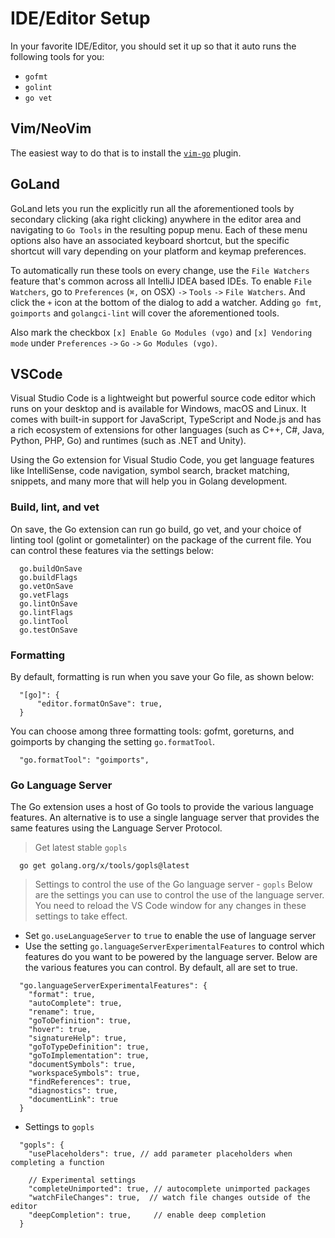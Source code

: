 # IDE/Editor Setup

In your favorite IDE/Editor,
you should set it up so that it auto runs the following tools for you:

- `gofmt`
- `golint`
- `go vet`

## Vim/NeoVim

The easiest way to do that is to install the
[`vim-go`](https://github.com/fatih/vim-go) plugin.

## GoLand

GoLand lets you run the explicitly run all the aforementioned tools by secondary clicking (aka right clicking) anywhere in the editor area and navigating to `Go Tools` in the resulting popup menu.
Each of these menu options also have an associated keyboard shortcut, but the specific shortcut will vary depending on your platform and keymap preferences.

To automatically run these tools on every change, use the `File Watchers` feature that's common across all IntelliJ IDEA based IDEs.
To enable `File Watchers`, go to `Preferences` (`⌘,` on OSX) `->` `Tools` `->` `File Watchers`.
And click the `+` icon at the bottom of the dialog to add a watcher. Adding `go fmt`, `goimports` and `golangci-lint` will cover the aforementioned tools.

Also mark the checkbox `[x] Enable Go Modules (vgo)` and `[x] Vendoring mode` under `Preferences` `->` `Go` `->` `Go Modules (vgo)`.

## VSCode

Visual Studio Code is a lightweight but powerful source code editor which runs on your desktop and is available for Windows, macOS and Linux. It comes with built-in support for JavaScript, TypeScript and Node.js and has a rich ecosystem of extensions for other languages (such as C++, C#, Java, Python, PHP, Go) and runtimes (such as .NET and Unity).

Using the Go extension for Visual Studio Code, you get language features like IntelliSense, code navigation, symbol search, bracket matching, snippets, and many more that will help you in Golang development.

### Build, lint, and vet
On save, the Go extension can run go build, go vet, and your choice of linting tool (golint or gometalinter) on the package of the current file.
You can control these features via the settings below:
```
  go.buildOnSave
  go.buildFlags
  go.vetOnSave
  go.vetFlags
  go.lintOnSave
  go.lintFlags
  go.lintTool
  go.testOnSave
```

### Formatting
By default, formatting is run when you save your Go file, as shown below:
```
  "[go]": {
      "editor.formatOnSave": true,
  }
```
You can choose among three formatting tools: gofmt, goreturns, and goimports by changing the setting `go.formatTool`.
```
  "go.formatTool": "goimports",
```

### Go Language Server

The Go extension uses a host of Go tools to provide the various language features. An alternative is to use a single language server that provides the same features using the Language Server Protocol.

> Get latest stable `gopls`
```
  go get golang.org/x/tools/gopls@latest
```

> Settings to control the use of the Go language server - `gopls`
Below are the settings you can use to control the use of the language server. You need to reload the VS Code window for any changes in these settings to take effect.

- Set `go.useLanguageServer` to `true` to enable the use of language server
- Use the setting `go.languageServerExperimentalFeatures` to control which features do you want to be powered by the language server. Below are the various features you can control. By default, all are set to true.
```
  "go.languageServerExperimentalFeatures": {
    "format": true,
    "autoComplete": true,
    "rename": true,
    "goToDefinition": true,
    "hover": true,
    "signatureHelp": true,
    "goToTypeDefinition": true,
    "goToImplementation": true,
    "documentSymbols": true,
    "workspaceSymbols": true,
    "findReferences": true,
    "diagnostics": true,
    "documentLink": true
  }
```
- Settings to `gopls`
```
  "gopls": {
    "usePlaceholders": true, // add parameter placeholders when completing a function

    // Experimental settings
    "completeUnimported": true, // autocomplete unimported packages
    "watchFileChanges": true,  // watch file changes outside of the editor
    "deepCompletion": true,     // enable deep completion
  }
```

